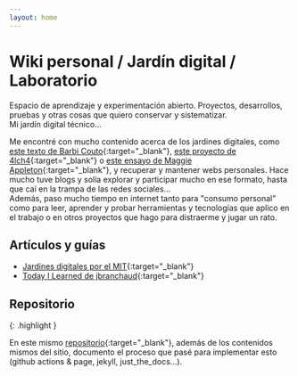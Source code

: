 ```yaml
---
layout: home
---
```


# Wiki personal / Jardín digital / Laboratorio

Espacio de aprendizaje y experimentación abierto. Proyectos, desarrollos, pruebas y otras cosas que quiero conservar y sistematizar.  
Mi jardín digital técnico...

Me encontré con mucho contenido acerca de los jardines digitales, como [este texto de Barbi Couto](https://eneroenlaciudad.com.ar/el-software-los-jardines-digitales-las-redes-sociales-y-una-caotica-reflexion-sobre-la-libertad/){:target="\_blank"}, [este proyecto de 4lch4](https://github.com/4lch4/Digital-Garden){:target="\_blank"} o [este ensayo de Maggie Appleton](https://maggieappleton.com/garden-history){:target="\_blank"}, y recuperar y mantener webs personales. Hace mucho tuve blogs y solía explorar y participar mucho en ese formato, hasta que caí en la trampa de las redes sociales...  
Además, paso mucho tiempo en internet tanto para "consumo personal" como para leer, aprender y probar herramientas y tecnologías que aplico en el trabajo o en otros proyectos que hago para distraerme y jugar un rato.

## Artículos y guías

- [Jardines digitales por el MIT](https://www.technologyreview.es/s/12606/jardines-digitales-la-respuesta-espiritual-la-futilidad-de-las-redes-sociales){:target="\_blank"}
- [Today I Learned de jbranchaud](https://github.com/jbranchaud/til){:target="\_blank"}

## Repositorio

{: .highlight }

En este mismo [repositorio](https://github.com/diegobollini/miwiki){:target="\_blank"}, además de los contenidos mismos del sitio, documento el proceso que pasé para implementar esto (github actions & page, jekyll, just_the_docs...).
